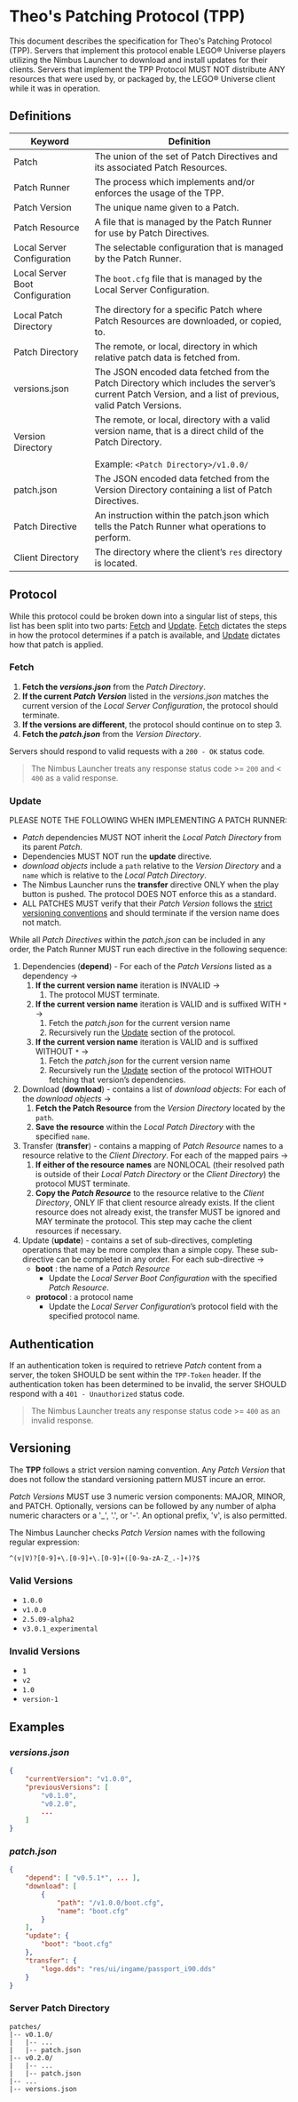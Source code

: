 # Theo's Patching Protocol (TPP)

This document describes the specification for Theo's Patching Protocol (TPP). Servers that implement this protocol enable LEGO® Universe players utilizing the Nimbus Launcher to download and install updates for their clients. Servers that implement the TPP Protocol MUST NOT distribute ANY resources that were used by, or packaged by, the LEGO® Universe client while it was in operation.

## Definitions

| Keyword                         | Definition                                                                              |
| ------------------------------- | --------------------------------------------------------------------------------------- |
| Patch                           | The union of the set of Patch Directives and its associated Patch Resources.            |
| Patch Runner                    | The process which implements and/or enforces the usage of the TPP.                      |
| Patch Version                   | The unique name given to a Patch.                                                       |
| Patch Resource                  | A file that is managed by the Patch Runner for use by Patch Directives.                 |
| Local Server Configuration      | The selectable configuration that is managed by the Patch Runner.                       |
| Local Server Boot Configuration | The `boot.cfg` file that is managed by the Local Server Configuration.                  |
| Local Patch Directory           | The directory for a specific Patch where Patch Resources are downloaded, or copied, to. |
| Patch Directory                 | The remote, or local, directory in which relative patch data is fetched from.           |
| versions.json                   | The JSON encoded data fetched from the Patch Directory which includes the server’s current Patch Version, and a list of previous, valid Patch Versions. |
| Version Directory               | The remote, or local, directory with a valid version name, that is a direct child of the Patch Directory.<br/></br>Example: `<Patch Directory>/v1.0.0/` |
| patch.json                      | The JSON encoded data fetched from the Version Directory containing a list of Patch Directives. |
| Patch Directive                 | An instruction within the patch.json which tells the Patch Runner what operations to perform. |
| Client Directory                | The directory where the client’s `res` directory is located.                            |

## Protocol

While this protocol could be broken down into a singular list of steps, this list has been split into two parts: [Fetch](#fetch) and [Update](#update). [Fetch](#fetch) dictates the steps in how the protocol determines if a patch is available, and [Update](#update) dictates how that patch is applied.

### Fetch

1. **Fetch the *versions.json*** from the *Patch Directory*.
2. **If the current *Patch Version*** listed in the *versions.json* matches the current version of the *Local Server Configuration*, the protocol should terminate.
3. **If the versions are different**, the protocol should continue on to step 3.
4. **Fetch the *patch.json*** from the *Version Directory*.

Servers should respond to valid requests with a `200 - OK` status code.

> The Nimbus Launcher treats any response status code >= `200` and \< `400` as a valid response.

### Update

PLEASE NOTE THE FOLLOWING WHEN IMPLEMENTING A PATCH RUNNER:

- *Patch* dependencies MUST NOT inherit the *Local Patch Directory* from its parent *Patch*.
- Dependencies MUST NOT run the **update** directive.
- *download objects* include a `path` relative to the *Version Directory* and a `name` which is relative to the *Local Patch Directory*.
- The Nimbus Launcher runs the **transfer** directive ONLY when the play button is pushed. The protocol DOES NOT enforce this as a standard.
- ALL PATCHES MUST verify that their *Patch Version* follows the [strict versioning conventions](#versioning) and should terminate if the version name does not match.

While all *Patch Directives* within the *patch.json* can be included in any order, the Patch Runner MUST run each directive in the following sequence:

1. Dependencies (**depend**) - For each of the *Patch Versions* listed as a dependency ->
    1. **If the current version name** iteration is INVALID ->
        1. The protocol MUST terminate.
    2. **If the current version name** iteration is VALID and is suffixed WITH `*` ->
        1. Fetch the *patch.json* for the current version name
        2. Recursively run the [Update](#update) section of the protocol.
    3. **If the current version name** iteration is VALID and is suffixed WITHOUT `*` ->
        1. Fetch the *patch.json* for the current version name
        2. Recursively run the [Update](#update) section of the protocol WITHOUT fetching that version’s dependencies.
2. Download (**download**) - contains a list of *download objects*: For each of the *download objects* ->
    1. **Fetch the Patch Resource** from the *Version Directory* located by the `path`.
    2. **Save the resource** within the *Local Patch Directory* with the specified `name`.
3. Transfer (**transfer**) - contains a mapping of *Patch Resource* names to a resource relative to the *Client Directory*. For each of the mapped pairs ->
    1. **If either of the resource names** are NONLOCAL (their resolved path is outside of their *Local Patch Directory* or the *Client Directory*) the protocol MUST terminate.
    2. **Copy the *Patch Resource*** to the resource relative to the *Client Directory*, ONLY IF that client resource already exists. If the client resource does not already exist, the transfer MUST be ignored and MAY terminate the protocol. This step may cache the client resources if necessary.
4. Update (**update**) - contains a set of sub-directives, completing operations that may be more complex than a simple copy. These sub-directive can be completed in any order. For each sub-directive ->
    - **boot** : the name of a *Patch Resource*
        - Update the *Local Server Boot Configuration* with the specified *Patch Resource*.
    - **protocol** : a protocol name
        - Update the *Local Server Configuration*’s protocol field with the specified protocol name.

## Authentication

If an authentication token is required to retrieve *Patch* content from a server, the token SHOULD be sent within the `TPP-Token` header. If the authentication token has been determined to be invalid, the server SHOULD respond with a `401 - Unauthorized` status code.

> The Nimbus Launcher treats any response status code >= `400` as an invalid response.

## Versioning

The **TPP** follows a strict version naming convention. Any *Patch Version* that does not follow the standard versioning pattern MUST incure an error.

*Patch Versions* MUST use 3 numeric version components: MAJOR, MINOR, and PATCH. Optionally, versions can be followed by any number of alpha numeric characters or a '_', '.', or '-'. An optional prefix, 'v', is also permitted.

The Nimbus Launcher checks *Patch Version* names with the following regular expression:

```
^(v|V)?[0-9]+\.[0-9]+\.[0-9]+([0-9a-zA-Z_.-]+)?$
```

### Valid Versions

- `1.0.0`
- `v1.0.0`
- `2.5.09-alpha2`
- `v3.0.1_experimental`

### Invalid Versions

- `1`
- `v2`
- `1.0`
- `version-1`

## Examples

### *versions.json*

```json
{
    "currentVersion": "v1.0.0",
    "previousVersions": [
        "v0.1.0",
        "v0.2.0",
        ...
    ]
}
```

### *patch.json*

```json
{
    "depend": [ "v0.5.1*", ... ],
    "download": [
        {
            "path": "/v1.0.0/boot.cfg",
            "name": "boot.cfg"
        }
    ],
    "update": {
        "boot": "boot.cfg"
    },
    "transfer": {
        "logo.dds": "res/ui/ingame/passport_i90.dds"
    }
}
```

### Server Patch Directory

```
patches/
|-- v0.1.0/
|   |-- ...
|   |-- patch.json
|-- v0.2.0/
|   |-- ...
|   |-- patch.json
|-- ...
|-- versions.json
```
